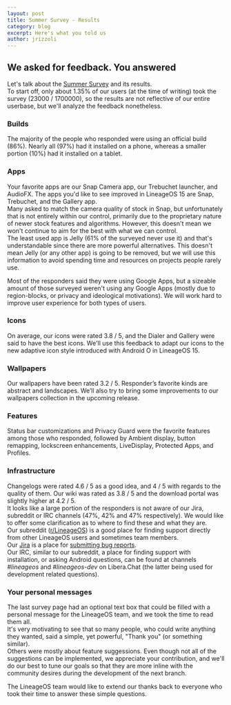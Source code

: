 ```yaml
---
layout: post
title: Summer Survey - Results
category: blog
excerpt: Here's what you told us
author: jrizzoli
---
```


## We asked for feedback. You answered

Let's talk about the [Summer Survey](https://www.lineageos.org/Summer-Survey/) and its results.  
To start off, only about 1.35% of our users (at the time of writing) took the survey (23000 / 1700000), so the results are not reflective of our entire userbase, but we'll analyze the feedback nonetheless.


### Builds

The majority of the people who responded were using an official build (86%). Nearly all (97%) had it installed on a phone, whereas a smaller portion (10%) had it installed on a tablet.


### Apps

Your favorite apps are our Snap Camera app, our Trebuchet launcher, and AudioFX. The apps you'd like to see improved in LineageOS 15 are Snap, Trebuchet, and the Gallery app.  
Many asked to match the camera quality of stock in Snap, but unfortunately that is not entirely within our control, primarily due to the proprietary nature of newer stock features and algorithms. However, this doesn't mean we won't continue to aim for the best with what we can control.  
The least used app is Jelly (61% of the surveyed never use it) and that's understandable since there are more powerful alternatives. This doesn't mean Jelly (or any other app) is going to be removed, but we will use this information to avoid spending time and resources on projects people rarely use.  

Most of the responders said they were using Google Apps, but a sizeable amount of those surveyed weren't using any Google Apps (mostly due to region-blocks, or privacy and ideological motivations). We will work hard to improve user experience for both types of users.


### Icons

On average, our icons were rated 3.8 / 5, and the Dialer and Gallery were said to have the best icons. We'll use this feedback to adapt our icons to the new adaptive icon style introduced with Android O in LineageOS 15.


### Wallpapers

Our wallpapers have been rated 3.2 / 5. Responder’s favorite kinds are abstract and landscapes. We’ll also try to bring some improvements to our wallpapers collection in the upcoming release.


### Features

Status bar customizations and Privacy Guard were the favorite features among those who responded, followed by Ambient display, button remapping, lockscreen enhancements, LiveDisplay, Protected Apps, and Profiles.


### Infrastructure

Changelogs were rated 4.6 / 5 as a good idea, and 4 / 5 with regards to the quality of them. Our wiki was rated as 3.8 / 5 and the download portal was slightly higher at 4.2 / 5.  
It looks like a large portion of the responders is not aware of our Jira, subreddit or IRC channels (47%, 42% and 47% respectively). We would like to offer some clarification as to where to find these and what they are.  
Our subreddit ([r/LineageOS](https://www.reddit.com/r/LineageOS)) is a good place for finding support directly from other LineageOS users and sometimes team members.  
Our [Jira](https://jira.lineageos.org) is a place for [submitting bug reports](https://wiki.lineageos.org/bugreport-howto.html).  
Our IRC, similar to our subreddit, a place for finding support with installation, or asking Android questions, can be found at channels _#lineageos_ and _#lineageos-dev_ on Libera.Chat (the latter being used for development related questions).


### Your personal messages

The last survey page had an optional text box that could be filled with a personal message for the LineageOS team, and we took the time to read them all.  
It's very motivating to see that so many people, who could write anything they wanted, said a simple, yet powerful, "Thank you" (or something similar).  
Others were mostly about feature suggessions. Even though not all of the suggestions can be implemented, we appreciate your contribution, and we'll do our best to tune our goals so that they are more inline with the community desires during the development of the next branch.



The LineageOS team would like to extend our thanks back to everyone who took their time to answer these simple questions.

